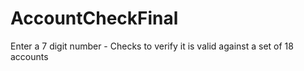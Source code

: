 # AccountCheckFinal
Enter a 7 digit number - Checks to verify it is valid against a set of 18 accounts
